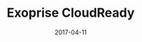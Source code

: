 ---
layout: site
title: "Exoprise CloudReady"
date: 2017-04-11
categories: [community]
version: 1.5.7
major: 1
minor: 5
patch: 7
slug: exoprise-cloudready
link: https://secure.exoprise.com
permalink: /sites/:slug
---